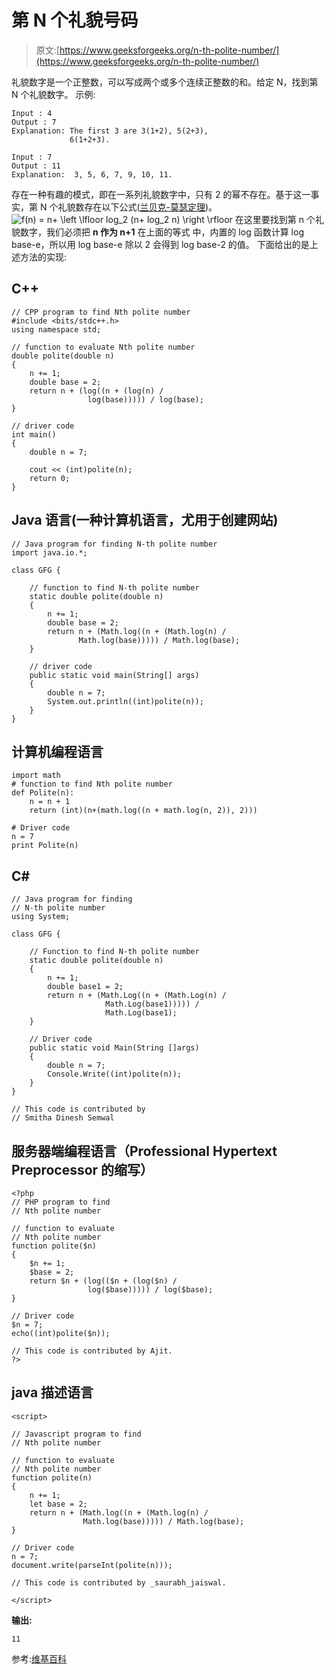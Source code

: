 # 第 N 个礼貌号码

> 原文:[https://www.geeksforgeeks.org/n-th-polite-number/](https://www.geeksforgeeks.org/n-th-polite-number/)

礼貌数字是一个正整数，可以写成两个或多个连续正整数的和。给定 N，找到第 N 个礼貌数字。
示例:

```
Input : 4
Output : 7
Explanation: The first 3 are 3(1+2), 5(2+3), 
             6(1+2+3).

Input : 7
Output : 11
Explanation:  3, 5, 6, 7, 9, 10, 11.
```

存在一种有趣的模式，即在一系列礼貌数字中，只有 2 的幂不存在。基于这一事实，第 N 个礼貌数存在以下公式([兰贝克-莫瑟定理](https://en.wikipedia.org/wiki/Lambek%E2%80%93Moser_theorem))。
![f(n) = n+ \left \lfloor log_2 (n+ log_2 n) \right \rfloor  ](img/48c608f3e222f46ee24957ae3a2cd647.png "Rendered by QuickLaTeX.com")
在这里要找到第 n 个礼貌数字，我们必须把 **n 作为 n+1** 在上面的等式
中，内置的 log 函数计算 log base-e，所以用 log base-e 除以 2 会得到 log base-2 的值。
下面给出的是上述方法的实现:

## C++

```
// CPP program to find Nth polite number
#include <bits/stdc++.h>
using namespace std;

// function to evaluate Nth polite number
double polite(double n)
{
    n += 1;
    double base = 2;
    return n + (log((n + (log(n) /
                 log(base))))) / log(base);
}

// driver code
int main()
{
    double n = 7;

    cout << (int)polite(n);
    return 0;
}
```

## Java 语言(一种计算机语言，尤用于创建网站)

```
// Java program for finding N-th polite number
import java.io.*;

class GFG {

    // function to find N-th polite number
    static double polite(double n)
    {
        n += 1;
        double base = 2;
        return n + (Math.log((n + (Math.log(n) /
               Math.log(base))))) / Math.log(base);
    }

    // driver code
    public static void main(String[] args)
    {
        double n = 7;
        System.out.println((int)polite(n));
    }
}
```

## 计算机编程语言

```
import math
# function to find Nth polite number
def Polite(n):
    n = n + 1
    return (int)(n+(math.log((n + math.log(n, 2)), 2)))

# Driver code
n = 7
print Polite(n)
```

## C#

```
// Java program for finding
// N-th polite number
using System;

class GFG {

    // Function to find N-th polite number
    static double polite(double n)
    {
        n += 1;
        double base1 = 2;
        return n + (Math.Log((n + (Math.Log(n) /
                     Math.Log(base1))))) /
                     Math.Log(base1);
    }

    // Driver code
    public static void Main(String []args)
    {
        double n = 7;
        Console.Write((int)polite(n));
    }
}

// This code is contributed by
// Smitha Dinesh Semwal
```

## 服务器端编程语言（Professional Hypertext Preprocessor 的缩写）

```
<?php
// PHP program to find
// Nth polite number

// function to evaluate
// Nth polite number
function polite($n)
{
    $n += 1;
    $base = 2;
    return $n + (log(($n + (log($n) /
                 log($base))))) / log($base);
}

// Driver code
$n = 7;
echo((int)polite($n));

// This code is contributed by Ajit.
?>
```

## java 描述语言

```
<script>

// Javascript program to find
// Nth polite number

// function to evaluate
// Nth polite number
function polite(n)
{
    n += 1;
    let base = 2;
    return n + (Math.log((n + (Math.log(n) /
                Math.log(base))))) / Math.log(base);
}

// Driver code
n = 7;
document.write(parseInt(polite(n)));

// This code is contributed by _saurabh_jaiswal.

</script>
```

**输出:**

```
11
```

参考:[维基百科](https://en.wikipedia.org/wiki/Polite_number)
